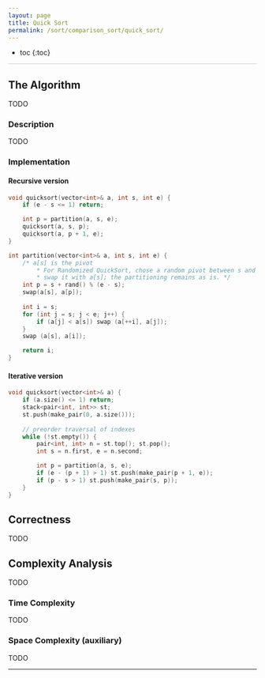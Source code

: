 ```yaml
---
layout: page
title: Quick Sort
permalink: /sort/comparison_sort/quick_sort/
---
```


* toc
{:toc}

<hr style="height:1px; border:none; color:#ccc; background-color:#ccc;">

## The Algorithm
TODO

### Description
TODO

### Implementation

#### Recursive version

```cpp
void quicksort(vector<int>& a, int s, int e) {
    if (e - s <= 1) return;

    int p = partition(a, s, e);
    quicksort(a, s, p);
    quicksort(a, p + 1, e);
}

int partition(vector<int>& a, int s, int e) {
    /* a[s] is the pivot
        * For Randomized QuickSort, chose a random pivot between s and e and
        * swap it with a[s]; the partitioning remains as is. */
    int p = s + rand() % (e - s);
    swap(a[s], a[p]);
    
    int i = s;
    for (int j = s; j < e; j++) {
        if (a[j] < a[s]) swap (a[++i], a[j]);
    }
    swap (a[s], a[i]);

    return i;
}
```

#### Iterative version
```cpp
void quicksort(vector<int>& a) {
    if (a.size() <= 1) return;
    stack<pair<int, int>> st;
    st.push(make_pair(0, a.size()));
    
    // preorder traversal of indexes
    while (!st.empty()) {
        pair<int, int> n = st.top(); st.pop();
        int s = n.first, e = n.second;

        int p = partition(a, s, e);
        if (e - (p + 1) > 1) st.push(make_pair(p + 1, e));
        if (p - s > 1) st.push(make_pair(s, p));
    }
}
```
## Correctness
TODO

## Complexity Analysis
TODO

### Time Complexity
TODO

### Space Complexity (auxiliary)
TODO

---